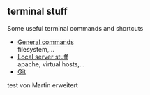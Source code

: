 ## terminal stuff

Some useful terminal commands and shortcuts

* [General commands](general.md)  
  filesystem,…
* [Local server stuff](server.md)  
  apache, virtual hosts,…
* [Git](git.md)

test von Martin erweitert
